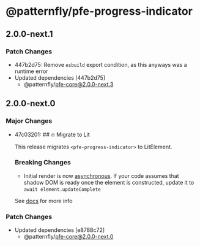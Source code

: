 # @patternfly/pfe-progress-indicator

## 2.0.0-next.1

### Patch Changes

- 447b2d75: Remove `esbuild` export condition, as this anyways was a runtime error
- Updated dependencies [447b2d75]
  - @patternfly/pfe-core@2.0.0-next.3

## 2.0.0-next.0

### Major Changes

- 47c03201: ## 🔥 Migrate to Lit

  This release migrates `<pfe-progress-indicator>` to LitElement.

  ### Breaking Changes

  - Initial render is now [asynchronous](https://lit.dev/docs/components/lifecycle/#reactive-update-cycle).
    If your code assumes that shadow DOM is ready once the element is constructed, update it to `await element.updateComplete`

  See [docs](https://patternflyelements.org/components/progress-indicator/) for more info

### Patch Changes

- Updated dependencies [e8788c72]
  - @patternfly/pfe-core@2.0.0-next.0
